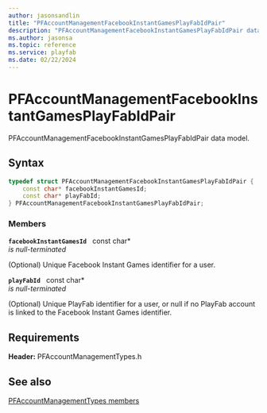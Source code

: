 ```yaml
---
author: jasonsandlin
title: "PFAccountManagementFacebookInstantGamesPlayFabIdPair"
description: "PFAccountManagementFacebookInstantGamesPlayFabIdPair data model."
ms.author: jasonsa
ms.topic: reference
ms.service: playfab
ms.date: 02/22/2024
---
```


# PFAccountManagementFacebookInstantGamesPlayFabIdPair  

PFAccountManagementFacebookInstantGamesPlayFabIdPair data model.  

## Syntax  
  
```cpp
typedef struct PFAccountManagementFacebookInstantGamesPlayFabIdPair {  
    const char* facebookInstantGamesId;  
    const char* playFabId;  
} PFAccountManagementFacebookInstantGamesPlayFabIdPair;  
```
  
### Members  
  
**`facebookInstantGamesId`** &nbsp; const char*  
*is null-terminated*  
  
(Optional) Unique Facebook Instant Games identifier for a user.
  
**`playFabId`** &nbsp; const char*  
*is null-terminated*  
  
(Optional) Unique PlayFab identifier for a user, or null if no PlayFab account is linked to the Facebook Instant Games identifier.
  
  
## Requirements  
  
**Header:** PFAccountManagementTypes.h
  
## See also  
[PFAccountManagementTypes members](../pfaccountmanagementtypes_members.md)  

  
  
